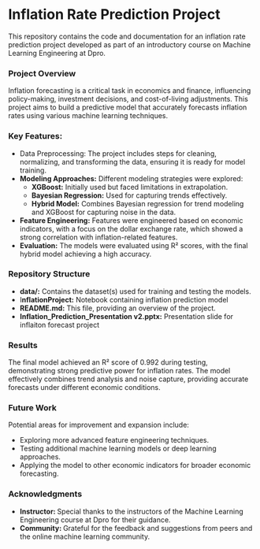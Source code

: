 <div>
  <h1>Inflation Rate Prediction Project</h1>
<p>This repository contains the code and documentation for an inflation rate prediction project developed as part of an introductory course on Machine Learning Engineering at Dpro.</p>
  
<h3>Project Overview</h3>
<p>Inflation forecasting is a critical task in economics and finance, influencing policy-making, investment decisions, and cost-of-living adjustments. This project aims to build a predictive model that accurately forecasts inflation rates using various machine learning techniques.</p>

<h3>Key Features:</h3>
<ul>
  <li>Data Preprocessing: The project includes steps for cleaning, normalizing, and transforming the data, ensuring it is ready for model training.</li>
  <li>
    <strong>Modeling Approaches:</strong> Different modeling strategies were explored:
    <ul>
      <li><strong>XGBoost:</strong> Initially used but faced limitations in extrapolation.</li>
      <li><strong>Bayesian Regression:</strong> Used for capturing trends effectively.</li>
      <li><strong>Hybrid Model:</strong> Combines Bayesian regression for trend modeling and XGBoost for capturing noise in the data.</li>
    </ul>
  </li>
  <li><strong>Feature Engineering:</strong> Features were engineered based on economic indicators, with a focus on the dollar exchange rate, which showed a strong correlation with inflation-related features.</li>
  <li><strong>Evaluation:</strong> The models were evaluated using R² scores, with the final hybrid model achieving a high accuracy.</li>
</ul>

<h3>Repository Structure</h3>
<ul>
  <li><strong>data/:</strong> Contains the dataset(s) used for training and testing the models.</li>
  <li>I<strong>nflationProject:</strong> Notebook containing inflation prediction model</li>
  <li><strong>README.md:</strong> This file, providing an overview of the project.</li>
  <li><strong>Inflation_Prediction_Presentation v2.pptx:</strong> Presentation slide for inflaiton forecast project</li>
</ul>

<h3>Results</h3>
<p>The final model achieved an R² score of 0.992 during testing, demonstrating strong predictive power for inflation rates. The model effectively combines trend analysis and noise capture, providing accurate forecasts under different economic conditions.</p>

<h3>Future Work</h3>
<p>Potential areas for improvement and expansion include:
<ul>
  <li>Exploring more advanced feature engineering techniques.</li>
  <li>Testing additional machine learning models or deep learning approaches.</li>
  <li>Applying the model to other economic indicators for broader economic forecasting.</li>
</ul>
</p>

<h3>Acknowledgments</h3>
<ul>
  <li><strong>Instructor: </strong> Special thanks to the instructors of the Machine Learning Engineering course at Dpro for their guidance.</li>
  <li><strong>Community: </strong>Grateful for the feedback and suggestions from peers and the online machine learning community.</li>
</ul>
</div>
